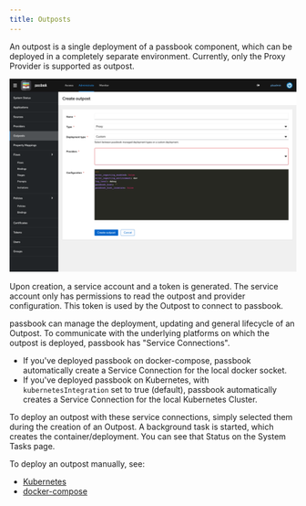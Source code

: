 ```yaml
---
title: Outposts
---
```


An outpost is a single deployment of a passbook component, which can be deployed in a completely separate environment. Currently, only the Proxy Provider is supported as outpost.

![](outposts.png)

Upon creation, a service account and a token is generated. The service account only has permissions to read the outpost and provider configuration. This token is used by the Outpost to connect to passbook.

passbook can manage the deployment, updating and general lifecycle of an Outpost. To communicate with the underlying platforms on which the outpost is deployed, passbook has "Service Connections".

- If you've deployed passbook on docker-compose, passbook automatically create a Service Connection for the local docker socket.
- If you've deployed passbook on Kubernetes, with `kubernetesIntegration` set to true (default), passbook automatically creates a Service Connection for the local Kubernetes Cluster.

To deploy an outpost with these service connections, simply selected them during the creation of an Outpost. A background task is started, which creates the container/deployment. You can see that Status on the System Tasks page.

To deploy an outpost manually, see:

- [Kubernetes](./manual-deploy-kubernetes.md)
- [docker-compose](./manual-deploy-docker-compose.md)
